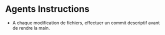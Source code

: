 # Agents Instructions

- A chaque modification de fichiers, effectuer un commit descriptif avant de rendre la main.